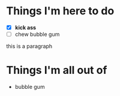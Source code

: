 # Things I'm here to do

[TodoList]::
*   [x] **kick ass**
*   [ ] chew bubble gum

[Paragraph]::
this is a paragraph

[Heading]::
# Things I'm all out of

*   bubble gum

[TodoList]:: (
    print
        console log: 'hello'
)
[TodoList]:: (
    kickAss
        this checkItem: '**kick ass**'.
)
[TodoList]:: (
    unkick
        this uncheckItem: '**kick ass**'.
)
[TodoList]:: (
    parseError
        this checkItem '**kick ass**'
)
